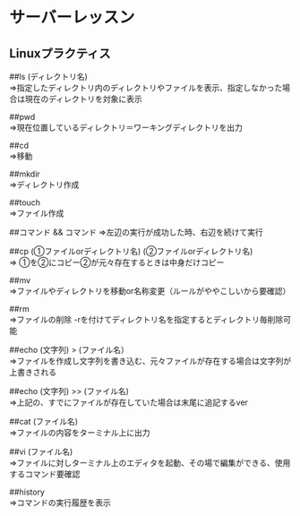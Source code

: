# サーバーレッスン
Linuxプラクティス
----------------
##ls (ディレクトリ名)  
  ⇒指定したディレクトリ内のディレクトリやファイルを表示、指定しなかった場合は現在のディレクトリを対象に表示

##pwd  
⇒現在位置しているディレクトリ＝ワーキングディレクトリを出力

##cd  
⇒移動

##mkdir  
⇒ディレクトリ作成

##touch  
⇒ファイル作成

##コマンド && コマンド 
⇒左辺の実行が成功した時、右辺を続けて実行

##cp (①ファイルorディレクトリ名) (②ファイルorディレクトリ名)  
⇒ ①を②にコピー②が元々存在するときは中身だけコピー

##mv  
⇒ファイルやディレクトリを移動or名称変更（ルールがややこしいから要確認）

##rm  
⇒ファイルの削除 -rを付けてディレクトリ名を指定するとディレクトリ毎削除可能

##echo (文字列) > (ファイル名）  
⇒ファイルを作成し文字列を書き込む、元々ファイルが存在する場合は文字列が上書きされる

##echo (文字列) >> (ファイル名)    
⇒上記の、すでにファイルが存在していた場合は末尾に追記するver

##cat (ファイル名)  
⇒ファイルの内容をターミナル上に出力

##vi (ファイル名)  
⇒ファイルに対しターミナル上のエディタを起動、その場で編集ができる、使用するコマンド要確認

##history  
⇒コマンドの実行履歴を表示
